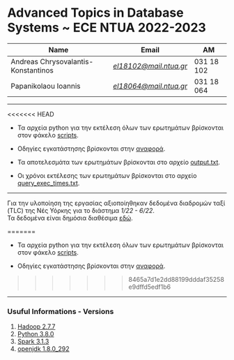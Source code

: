 # Advanced Topics in Database Systems ~ ECE NTUA 2022-2023

| Name                                | Εmail                  | AM         |
| ----------------------------------- | ---------------------- | ---------- |
| Andreas Chrysovalantis-Konstantinos | *el18102@mail.ntua.gr* | 031 18 102 |
| Papanikolaou Ioannis                | *el18064@mail.ntua.gr* | 031 18 064 |

---

<<<<<<< HEAD
- Τα αρχεία python για την εκτέλεση όλων των ερωτημάτων βρίσκονται στον φάκελo [scripts](https://github.com/ValantisAndreas/Advanced-DB/tree/master/scripts).

- Οδηγίες εγκατάστησης βρίσκονται στην [αναφορά](https://github.com/ValantisAndreas/Advanced-DB/blob/master/report.pdf).

- Τα αποτελεσμάτα των ερωτημάτων βρίσκονται στο αρχείο [output.txt](https://github.com/ValantisAndreas/Advanced-DB/blob/master/outputs.txt).
- Οι χρόνοι εκτέλεσης των ερωτημάτων βρίσκονται στο αρχείο [query_exec_times.txt](https://github.com/ValantisAndreas/Advanced-DB/blob/master/query_exec_times.txt).

--- 

Για την υλοποίηση της εργασίας αξιοποίηθηκαν δεδομένα  διαδρομών ταξί (TLC) της Νές Υόρκης για το διάστημα _1/22 - 6/22_. <br>
Τα δεδομένα είναι δημόσια διαθέσιμα [εδώ](https://www.nyc.gov/site/tlc/about/tlc-trip-record-data.page).

=======
- Τα αρχεία python για την εκτέλεση όλων των ερωτημάτων βρίσκονται στον φάκελo [scripts](wwww.github.com).

- Οδηγίες εγκατάστησης βρίσκονται στην [αναφορά](wwww.github.com).
>>>>>>> 8465a7d1e2dd88199dddaf35258e9dffd5edf1b6

---

### Usuful Informations - Versions 

1. [Hadoop 2.7.7](https://hadoop.apache.org/)
2. [Python 3.8.0](https://www.python.org/)
3. [Spark 3.1.3](https://spark.apache.org/docs/3.1.3/)
4. [openjdk 1.8.0_292](https://openjdk.org/)

